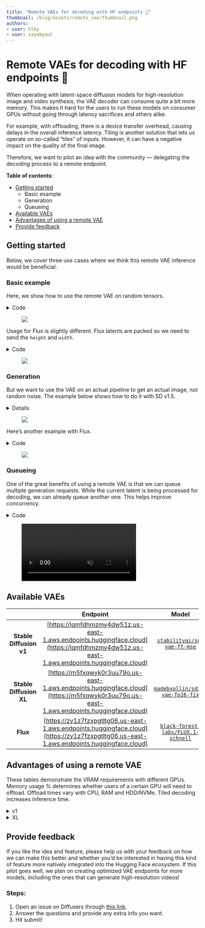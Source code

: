 ```yaml
---
title: "Remote VAEs for decoding with HF endpoints 🤗"
thumbnail: /blog/assets/remote_vae/thumbnail.png
authors:
- user: hlky
- user: sayakpaul
---
```


# Remote VAEs for decoding with HF endpoints 🤗

When operating with latent-space diffusion models for high-resolution image and video synthesis, the VAE decoder can consume quite a bit more memory. This makes it hard for the users to run these models on consumer GPUs without going through latency sacrifices and others alike. 

For example, with offloading, there is a device transfer overhead, causing delays in the overall inference latency. Tiling is another solution that lets us operate on so-called “tiles” of inputs. However, it can have a negative impact on the quality of the final image. 

Therefore, we want to pilot an idea with the community — delegating the decoding process to a remote endpoint. 

**Table of contents**:

- [Getting started](#getting-started)
    - Basic example
    - Generation
    - Queueing
- [Available VAEs](#available-vaes)
- [Advantages of using a remote VAE](#advantages-of-using-a-remote-vae)
- [Provide feedback](#provide-feedback)

## Getting started

Below, we cover three use cases where we think this remote VAE inference would be beneficial.

### Basic example

Here, we show how to use the remote VAE on random tensors.

<details><summary>Code</summary>
<p>

```python
import io
import requests
import torch
from base64 import b64encode
from PIL import Image
from safetensors.torch import _tobytes

ENDPOINT = "https://lqmfdhmzmy4dw51z.us-east-1.aws.endpoints.huggingface.cloud/"

def remote_decode(latent: torch.Tensor) -> Image.Image:
    shape = list(latent.shape)
    dtype = str(latent.dtype).split(".")[-1]
    tensor_data = b64encode(_tobytes(latent, "inputs")).decode("utf-8")
    parameters = {"shape": shape, "dtype": dtype}
    data = {"inputs": tensor_data, "parameters": parameters}
    headers = {"Content-Type": "application/json", "Accept": "image/jpeg"}
    response = requests.post(ENDPOINT, json=data, headers=headers)
    if not response.ok:
        raise RuntimeError(response.json())
    image = Image.open(io.BytesIO(response.content))
    return image

image = remote_decode(torch.randn([1, 4, 64, 64]))
```

</p>
</details>

<figure class="image flex flex-col items-center text-center m-0 w-full">
<img src="https://huggingface.co/datasets/huggingface/documentation-images/resolve/main/blog/remote_vae/output.png"/>
</figure>

Usage for Flux is slightly different. Flux latents are packed so we need to send the `height` and `width`.

<details><summary>Code</summary>
<p>

```python
import io
import requests
import torch
from base64 import b64encode
from PIL import Image
from safetensors.torch import _tobytes

ENDPOINT = "https://zy1z7fzxpgtltg06.us-east-1.aws.endpoints.huggingface.cloud"

def remote_decode(latent: torch.Tensor, height: int, width: int) -> Image.Image:
    shape = list(latent.shape)
    dtype = str(latent.dtype).split(".")[-1]
    tensor_data = b64encode(_tobytes(latent, "inputs")).decode("utf-8")
    parameters = {"shape": shape, "dtype": dtype, "height": height, "width": width}
    data = {"inputs": tensor_data, "parameters": parameters}
    headers = {"Content-Type": "application/json", "Accept": "image/jpeg"}
    response = requests.post(ENDPOINT, json=data, headers=headers)
    if not response.ok:
        raise RuntimeError(response.json())
    image = Image.open(io.BytesIO(response.content))
    return image

image = remote_decode(torch.randn([1, 4096, 64]), height=1024, width=1024)

```

</p>
</details>

<figure class="image flex flex-col items-center text-center m-0 w-full">
<img src="https://huggingface.co/datasets/huggingface/documentation-images/resolve/main/blog/remote_vae/flux_random_latent.png"/>
</figure>

### Generation

But we want to use the VAE on an actual pipeline to get an actual image, not random noise. The example below shows how to do it with SD v1.5. 

<details><summary>Details</summary>
<p>

```python
from diffusers import StableDiffusionPipeline
import io
import requests
import torch
from base64 import b64encode
from PIL import Image
from safetensors.torch import _tobytes

ENDPOINT = "https://lqmfdhmzmy4dw51z.us-east-1.aws.endpoints.huggingface.cloud/"

def remote_decode(latent: torch.Tensor) -> Image.Image:
    shape = list(latent.shape)
    dtype = str(latent.dtype).split(".")[-1]
    tensor_data = b64encode(_tobytes(latent, "inputs")).decode("utf-8")
    parameters = {"shape": shape, "dtype": dtype}
    data = {"inputs": tensor_data, "parameters": parameters}
    headers = {"Content-Type": "application/json", "Accept": "image/jpeg"}
    response = requests.post(ENDPOINT, json=data, headers=headers)
    if not response.ok:
        raise RuntimeError(response.json())
    image = Image.open(io.BytesIO(response.content))
    return image

pipe = StableDiffusionPipeline.from_pretrained(
    "stable-diffusion-v1-5/stable-diffusion-v1-5",
    torch_dtype=torch.float16,
    variant="fp16",
    vae=None,
).to("cuda")

prompt = "Strawberry ice cream, in a stylish modern glass, coconut, splashing milk cream and honey, in a gradient purple background, fluid motion, dynamic movement, cinematic lighting, Mysterious"

latent = pipe(
    prompt=prompt,
    output_type="latent",
).images
image = remote_decode(latent)
image.save("test.jpg")

```

</p>
</details>

<figure class="image flex flex-col items-center text-center m-0 w-full">
<img src="https://huggingface.co/datasets/huggingface/documentation-images/resolve/main/blog/remote_vae/test.jpg"/>
</figure>

Here’s another example with Flux.

<details><summary>Code</summary>
<p>

```python
from diffusers import FluxPipeline
import io
import requests
import torch
from base64 import b64encode
from PIL import Image
from safetensors.torch import _tobytes

ENDPOINT = "https://zy1z7fzxpgtltg06.us-east-1.aws.endpoints.huggingface.cloud"

def remote_decode(latent: torch.Tensor, height: int, width: int) -> Image.Image:
    shape = list(latent.shape)
    dtype = str(latent.dtype).split(".")[-1]
    tensor_data = b64encode(_tobytes(latent, "inputs")).decode("utf-8")
    parameters = {"shape": shape, "dtype": dtype, "height": height, "width": width}
    data = {"inputs": tensor_data, "parameters": parameters}
    headers = {"Content-Type": "application/json", "Accept": "image/jpeg"}
    response = requests.post(ENDPOINT, json=data, headers=headers)
    if not response.ok:
        raise RuntimeError(response.json())
    image = Image.open(io.BytesIO(response.content))
    return image

pipe = FluxPipeline.from_pretrained(
    "black-forest-labs/FLUX.1-schnell",
    torch_dtype=torch.bfloat16,
    vae=None,
).to("cuda")

prompt = "Strawberry ice cream, in a stylish modern glass, coconut, splashing milk cream and honey, in a gradient purple background, fluid motion, dynamic movement, cinematic lighting, Mysterious"

latent = pipe(
    prompt=prompt,
    guidance_scale=0.0,
    num_inference_steps=4,
    output_type="latent",
).images
image = remote_decode(latent, height=1024, width=1024)
image.save("test.jpg")
```

</p>
</details>

<figure class="image flex flex-col items-center text-center m-0 w-full">
<img src="https://huggingface.co/datasets/huggingface/documentation-images/resolve/main/blog/remote_vae/test_1.jpg"/>
</figure>

### Queueing

One of the great benefits of using a remote VAE is that we can queue multiple generation requests. While the current latent is being processed for decoding, we can already queue another one. This helps improve concurrency. 


<details><summary>Code</summary>
<p>

```python
import io
import queue
import requests
import threading
import torch
from base64 import b64encode
from IPython.display import display
from PIL import Image
from safetensors.torch import _tobytes
from diffusers import StableDiffusionPipeline

ENDPOINT = "https://lqmfdhmzmy4dw51z.us-east-1.aws.endpoints.huggingface.cloud"

def remote_decode(latent: torch.Tensor) -> Image.Image:
    shape = list(latent.shape)
    dtype = str(latent.dtype).split(".")[-1]
    tensor_data = b64encode(_tobytes(latent, "inputs")).decode("utf-8")
    parameters = {"shape": shape, "dtype": dtype}
    data = {"inputs": tensor_data, "parameters": parameters}
    headers = {"Content-Type": "application/json", "Accept": "image/jpeg"}
    response = requests.post(ENDPOINT, json=data, headers=headers)
    return Image.open(io.BytesIO(response.content))

def decode_worker(q: queue.Queue):
    while True:
        item = q.get()
        if item is None:
            break
        image = remote_decode(latent=item)
        display(image)
        q.task_done()

q = queue.Queue()
thread = threading.Thread(target=decode_worker, args=(q,), daemon=True)
thread.start()

def decode(latent: torch.Tensor):
    q.put(latent)

prompts = [
    "Blueberry ice cream, in a stylish modern glass , ice cubes, nuts, mint leaves, splashing milk cream, in a gradient purple background, fluid motion, dynamic movement, cinematic lighting, Mysterious",
    "Lemonade in a glass, mint leaves, in an aqua and white background, flowers, ice cubes, halo, fluid motion, dynamic movement, soft lighting, digital painting, rule of third's composition, Art by Greg rutkowski, Coby whitmore",
    "Comic book art, beautiful, vintage, pastel neon colors, extremely detailed pupils, delicate features, light on face, slight smile, Artgerm, Mary Blair, Edmund Dulac, long dark locks, bangs, glowing, fashionable style, fairytale ambience, hot pink.",
    "Masterpiece, vanilla cone ice cream garnished with chocolate syrup, crushed nuts, choco flakes, in a brown background, gold, cinematic lighting, Art by WLOP",
    "A bowl of milk, falling cornflakes, berries, blueberries, in a white background, soft lighting, intricate details, rule of third's, octane render, volumetric lighting",
    "Cold Coffee with cream, crushed almonds, in a glass, choco flakes, ice cubes, wet, in a wooden background, cinematic lighting, hyper realistic painting, art by Carne Griffiths, octane render, volumetric lighting, fluid motion, dynamic movement, muted colors,",
]

pipe = StableDiffusionPipeline.from_pretrained(
    "Lykon/dreamshaper-8",
    torch_dtype=torch.float16,
    vae=None,
).to("cuda")

pipe.unet = pipe.unet.to(memory_format=torch.channels_last)
pipe.unet = torch.compile(pipe.unet, mode="reduce-overhead", fullgraph=True)

_ = pipe(
    prompt=prompts[0],
    output_type="latent",
)

for prompt in prompts:
    latent = pipe(
        prompt=prompt,
        output_type="latent",
    ).images
    decode(latent)

q.put(None)
thread.join()
```

</p>
</details>


<figure class="image flex flex-col items-center text-center m-0 w-full">
   <video
      alt="queue.mp4"
      autoplay loop autobuffer muted playsinline
    >
    <source src="https://huggingface.co/datasets/huggingface/documentation-images/resolve/main/blog/remote_vae/queue.mp4" type="video/mp4">
  </video>
</figure>


## Available VAEs

|   | **Endpoint** | **Model** |
|:-:|:-----------:|:--------:|
| **Stable Diffusion v1** | [https://lqmfdhmzmy4dw51z.us-east-1.aws.endpoints.huggingface.cloud](https://lqmfdhmzmy4dw51z.us-east-1.aws.endpoints.huggingface.cloud) | [`stabilityai/sd-vae-ft-mse`](https://hf.co/stabilityai/sd-vae-ft-mse) |
| **Stable Diffusion XL** | [https://m5fxqwyk0r3uu79o.us-east-1.aws.endpoints.huggingface.cloud](https://m5fxqwyk0r3uu79o.us-east-1.aws.endpoints.huggingface.cloud) | [`madebyollin/sdxl-vae-fp16-fix`](https://hf.co/madebyollin/sdxl-vae-fp16-fix) |
| **Flux** | [https://zy1z7fzxpgtltg06.us-east-1.aws.endpoints.huggingface.cloud](https://zy1z7fzxpgtltg06.us-east-1.aws.endpoints.huggingface.cloud) | [`black-forest-labs/FLUX.1-schnell`](https://hf.co/black-forest-labs/FLUX.1-schnell) |


## Advantages of using a remote VAE

These tables demonstrate the VRAM requirements with different GPUs. Memory usage % determines whether users of a certain GPU will need to offload. Offload times vary with CPU, RAM and HDD/NVMe. Tiled decoding increases inference time.

<details><summary>v1</summary>
<p>

| GPU | Resolution | Time (seconds) | Memory (%) | Tiled Time (secs) | Tiled Memory (%) |
| --- | --- | --- | --- | --- | --- |
| NVIDIA GeForce RTX 4090 | 512x512 | 0.031 | 5.60% | 0.031 (0%) | 5.60% |
| NVIDIA GeForce RTX 4090 | 1024x1024 | 0.148 | 20.00% | 0.301 (+103%) | 5.60% |
| NVIDIA GeForce RTX 4080 | 512x512 | 0.05 | 8.40% | 0.050 (0%) | 8.40% |
| NVIDIA GeForce RTX 4080 | 1024x1024 | 0.224 | 30.00% | 0.356 (+59%) | 8.40% |
| NVIDIA GeForce RTX 4070 Ti | 512x512 | 0.066 | 11.30% | 0.066 (0%) | 11.30% |
| NVIDIA GeForce RTX 4070 Ti | 1024x1024 | 0.284 | 40.50% | 0.454 (+60%) | 11.40% |
| NVIDIA GeForce RTX 3090 | 512x512 | 0.062 | 5.20% | 0.062 (0%) | 5.20% |
| NVIDIA GeForce RTX 3090 | 1024x1024 | 0.253 | 18.50% | 0.464 (+83%) | 5.20% |
| NVIDIA GeForce RTX 3080 | 512x512 | 0.07 | 12.80% | 0.070 (0%) | 12.80% |
| NVIDIA GeForce RTX 3080 | 1024x1024 | 0.286 | 45.30% | 0.466 (+63%) | 12.90% |
| NVIDIA GeForce RTX 3070 | 512x512 | 0.102 | 15.90% | 0.102 (0%) | 15.90% |
| NVIDIA GeForce RTX 3070 | 1024x1024 | 0.421 | 56.30% | 0.746 (+77%) | 16.00% |

</p>
</details>

<details><summary>XL</summary>
<p>

| GPU | Resolution | Time (seconds) | Memory Consumed (%) | Tiled Time (seconds) | Tiled Memory (%) |
| --- | --- | --- | --- | --- | --- |
| NVIDIA GeForce RTX 4090 | 512x512 | 0.057 | 10.00% | 0.057 (0%) | 10.00% |
| NVIDIA GeForce RTX 4090 | 1024x1024 | 0.256 | 35.50% | 0.257 (+0.4%) | 35.50% |
| NVIDIA GeForce RTX 4080 | 512x512 | 0.092 | 15.00% | 0.092 (0%) | 15.00% |
| NVIDIA GeForce RTX 4080 | 1024x1024 | 0.406 | 53.30% | 0.406 (0%) | 53.30% |
| NVIDIA GeForce RTX 4070 Ti | 512x512 | 0.121 | 20.20% | 0.120 (-0.8%) | 20.20% |
| NVIDIA GeForce RTX 4070 Ti | 1024x1024 | 0.519 | 72.00% | 0.519 (0%) | 72.00% |
| NVIDIA GeForce RTX 3090 | 512x512 | 0.107 | 10.50% | 0.107 (0%) | 10.50% |
| NVIDIA GeForce RTX 3090 | 1024x1024 | 0.459 | 38.00% | 0.460 (+0.2%) | 38.00% |
| NVIDIA GeForce RTX 3080 | 512x512 | 0.121 | 25.60% | 0.121 (0%) | 25.60% |
| NVIDIA GeForce RTX 3080 | 1024x1024 | 0.524 | 93.00% | 0.524 (0%) | 93.00% |
| NVIDIA GeForce RTX 3070 | 512x512 | 0.183 | 31.80% | 0.183 (0%) | 31.80% |
| NVIDIA GeForce RTX 3070 | 1024x1024 | 0.794 | 96.40% | 0.794 (0%) | 96.40% |

</p>
</details>

## Provide feedback

If you like the idea and feature, please help us with your feedback on how we can make this better and whether you’d be interested in having this kind of feature more natively integrated into the Hugging Face ecosystem. If this pilot goes well, we plan on creating optimized VAE endpoints for more models, including the ones that can generate high-resolution videos!

### Steps:

1. Open an issue on Diffusers through [this link](https://github.com/huggingface/diffusers/issues/new?template=remote-vae-pilot-feedback.yml). 
2. Answer the questions and provide any extra info you want. 
3. Hit submit!
